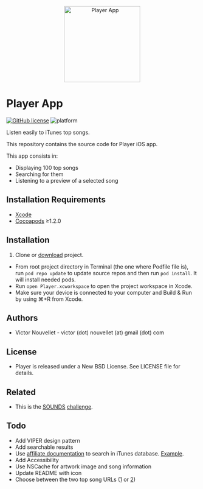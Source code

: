 <p align="center">
  <img src="https://user-images.githubusercontent.com/4340716/31493459-966e1616-af4f-11e7-8153-e0d792a76eff.png" alt="Player App" height="200" width="200"/>
</p>

# Player App 
[![GitHub license](https://img.shields.io/badge/license-New%20BSD-blue.svg)](https://raw.githubusercontent.com/VictorNouvellet/Player/master/LICENCE) ![platform](https://img.shields.io/badge/platform-ios-lightgrey.svg)

Listen easily to iTunes top songs.

This repository contains the source code for Player iOS app.

This app consists in:

 * Displaying 100 top songs
 * Searching for them
 * Listening to a preview of a selected song

## Installation Requirements

- [Xcode](https://developer.apple.com/xcode/)
- [Cocoapods](https://guides.cocoapods.org/using/getting-started.html) ≥1.2.0

## Installation

1. Clone or [download](https://github.com/VictorNouvellet/Player/archive/master.zip) project.
- From root project directory in Terminal (the one where Podfile file is), run `pod repo update` to update source repos and then run `pod install`. It will install needed pods.
- Run `open Player.xcworkspace` to open the project workspace in Xcode.
- Make sure your device is connected to your computer and Build & Run by using ⌘+R from Xcode.

## Authors
 * Victor Nouvellet - victor (dot) nouvellet (at) gmail (dot) com

## License
 * Player is released under a New BSD License. See LICENSE file for details.

## Related
 * This is the [SOUNDS](https://www.sounds.am/) [challenge](https://gist.github.com/matts2cant/a5dff9aa0528615505bb2bb6ec71877e).

## Todo
- Add VIPER design pattern
- Add searchable results
- Use [affiliate documentation](https://affiliate.itunes.apple.com/resources/documentation/itunes-store-web-service-search-api/#lookup) to search in iTunes database. [Example](https://itunes.apple.com/search?country=FR&entity=song&media=music&attribute=ratingIndex).
- Add Accessibility
- Use NSCache for artwork image and song information
- Update README with icon
- Choose between the two top song URLs ([1](https://itunes.apple.com/fr/rss/topsongs/limit=100/json) or [2](https://rss.itunes.apple.com/api/v1/fr/apple-music/top-songs/all/100/explicit.json))
